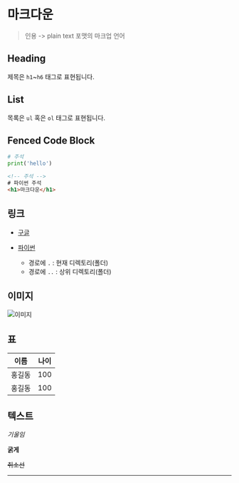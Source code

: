 # 마크다운

> 인용 -> plain text 포맷의 마크업 언어

## Heading

제목은 `h1`~`h6` 태그로 표현됩니다.

## List

목록은 `ul` 혹은 `ol` 태그로 표현됩니다.

## Fenced Code Block

```python
# 주석
print('hello')
```

```html
<!-- 주석 -->
# 파이썬 주석
<h1>마크다운</h1>
```

## 링크

- [구글](http://google.com)

- [파이썬](./pyhon.md)

    - 경로에 `.` : 현재 디렉토리(폴더)
    - 경로에 `..` : 상위 디렉토리(폴더)


## 이미지

![이미지](./hi.png)


## 표
|이름|나이|
|-|-|
|홍길동|100|
|홍길동|100|

## 텍스트

*기울임*

**굵게**

~~취소선~~

---
